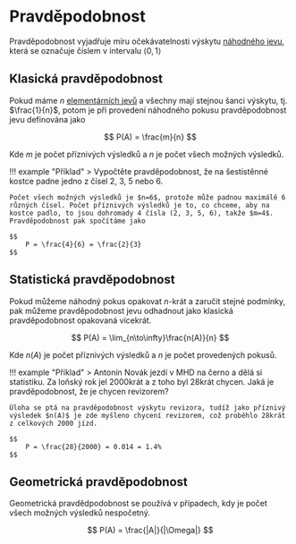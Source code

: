 # Pravděpodobnost
Pravděpodobnost vyjadřuje míru očekávatelnosti výskytu [náhodného jevu](jevy.md), která se označuje číslem v intervalu $\left<0, 1\right>$

## Klasická pravděpodobnost
Pokud máme $n$ [elementárních jevů](jevy.md#druhy-nahodnych-jevu) a všechny mají stejnou šanci výskytu, tj. $\frac{1}{n}$, potom je při provedení náhodného pokusu pravděpodobnost jevu definována jako

$$
P(A) = \frac{m}{n}
$$

Kde $m$ je počet příznivých výsledků a $n$ je počet všech možných výsledků.

!!! example "Příklad"
    > Vypočtěte pravděpodobnost, že na šestistěnné kostce padne jedno z čísel 2, 3, 5 nebo 6.

    Počet všech možných výsledků je $n=6$, protože může padnou maximálě 6 různých čísel. Počet příznivých výsledků je to, co chceme, aby na kostce padlo, to jsou dohromady 4 čísla (2, 3, 5, 6), takže $m=4$. Pravděpodobnost pak spočítáme jako

    $$
        P = \frac{4}{6} = \frac{2}{3}
    $$

## Statistická pravděpodobnost
Pokud můžeme náhodný pokus opakovat $n$-krát a zaručit stejné podmínky, pak můžeme pravděpodobnost jevu odhadnout jako klasická pravděpodobnost opakovaná vícekrát.

$$
P(A) = \lim_{n\to\infty}\frac{n(A)}{n}
$$

Kde $n(A)$ je počet příznivých výsledků a $n$ je počet provedených pokusů.

!!! example "Příklad"
    > Antonín Novák jezdí v MHD na černo a dělá si statistiku. Za loňský rok jel 2000krát a z toho byl 28krát chycen. Jaká je pravděpodobnost, že je chycen revizorem?

    Úloha se ptá na pravděpodobnost výskytu revizora, tudíž jako příznivý výsledek $n(A)$ je zde myšleno chycení revizorem, což proběhlo 28krát z celkových 2000 jízd.

    $$
        P = \frac{28}{2000} = 0.014 = 1.4%
    $$

## Geometrická pravděpodobnost
Geometrická pravdědpodobnost se používá v případech, kdy je počet všech možných výsledků nespočetný.

$$
P(A) = \frac{|A|}{|\Omega|}
$$
